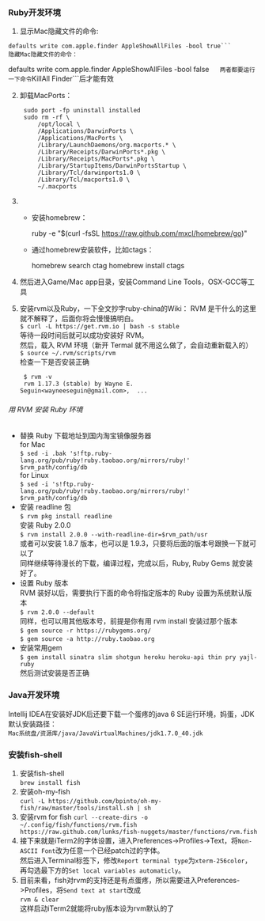 ### Ruby开发环境

1. 显示Mac隐藏文件的命令:  
```
defaults write com.apple.finder AppleShowAllFiles -bool true```  
隐藏Mac隐藏文件的命令：  
```
defaults write com.apple.finder AppleShowAllFiles -bool false```  
两者都要运行一下命令```KillAll Finder```后才能有效    

2. 卸载MacPorts：  

        sudo port -fp uninstall installed
        sudo rm -rf \
            /opt/local \
            /Applications/DarwinPorts \
            /Applications/MacPorts \
            /Library/LaunchDaemons/org.macports.* \
            /Library/Receipts/DarwinPorts*.pkg \
            /Library/Receipts/MacPorts*.pkg \
            /Library/StartupItems/DarwinPortsStartup \
            /Library/Tcl/darwinports1.0 \
            /Library/Tcl/macports1.0 \
            ~/.macports

3. - 安装homebrew：  

        ruby -e "$(curl -fsSL https://raw.github.com/mxcl/homebrew/go)"

   - 通过homebrew安装软件，比如ctags：  
   
        homebrew search ctag
        homebrew install ctags

4. 然后进入Game/Mac app目录，安装Command Line Tools，OSX-GCC等工具

5. 安装rvm以及Ruby，一下全文抄字ruby-china的Wiki：
RVM 是干什么的这里就不解释了，后面你将会慢慢搞明白。  
```$ curl -L https://get.rvm.io | bash -s stable```  
等待一段时间后就可以成功安装好 RVM。  
然后，载入 RVM 环境（新开 Termal 就不用这么做了，会自动重新载入的）  
```$ source ~/.rvm/scripts/rvm```  
检查一下是否安装正确 
 
		$ rvm -v  
		rvm 1.17.3 (stable) by Wayne E. 	Seguin<wayneeseguin@gmail.com>,  ... 
###### 用 RVM 安装 Ruby 环境
   - 替换 Ruby 下载地址到国内淘宝镜像服务器  
	for Mac  
```$ sed -i .bak 's!ftp.ruby-lang.org/pub/ruby!ruby.taobao.org/mirrors/ruby!' $rvm_path/config/db```  
    for Linux  
```$ sed -i 's!ftp.ruby-lang.org/pub/ruby!ruby.taobao.org/mirrors/ruby!' $rvm_path/config/db```
   - 安装 readline 包  
```$ rvm pkg install readline```  
     安装 Ruby 2.0.0  
```$ rvm install 2.0.0 --with-readline-dir=$rvm_path/usr```  
或者可以安装 1.8.7 版本，也可以是 1.9.3，只要将后面的版本号跟换一下就可以了  
同样继续等待漫长的下载，编译过程，完成以后，Ruby, Ruby Gems 就安装好了。  
   - 设置 Ruby 版本  
RVM 装好以后，需要执行下面的命令将指定版本的 Ruby 设置为系统默认版本  
```$ rvm 2.0.0 --default```  
同样，也可以用其他版本号，前提是你有用 rvm install 安装过那个版本  
```$ gem source -r https://rubygems.org/```  
```$ gem source -a http://ruby.taobao.org```   
   - 安装常用gem  
```$ gem install sinatra slim shotgun heroku heroku-api thin pry yajl-ruby```  
然后测试安装是否正确

### Java开发环境
Intellij IDEA在安装好JDK后还要下载一个蛋疼的java 6 SE运行环境，妈蛋，JDK默认安装路径：  
```Mac系统盘/资源库/java/JavaVirtualMachines/jdk1.7.0_40.jdk```

### 安装fish-shell
1. 安装fish-shell  
```brew install fish```
2. 安装oh-my-fish  
```curl -L https://github.com/bpinto/oh-my-fish/raw/master/tools/install.sh | sh```
3. 安装rvm for fish
```curl --create-dirs -o ~/.config/fish/functions/rvm.fish https://raw.github.com/lunks/fish-nuggets/master/functions/rvm.fish```
4. 接下来就是iTerm2的字体设置，进入Preferences->Profiles->Text，将```Non-ASCII Font```改为任意一个已经patch过的字体。  
然后进入Terminal标签下，修改```Report terminal type```为```xterm-256color```，再勾选最下方的```Set local variables automaticly```。
5. 目前来看，fish对rvm的支持还是有点蛋疼，所以需要进入Preferences->Profiles，将```Send text at start```改成  
```rvm & clear```  
这样启动iTerm2就能将ruby版本设为rvm默认的了
